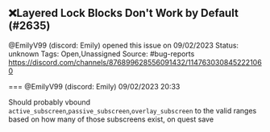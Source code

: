## ❌Layered Lock Blocks Don't Work by Default (#2635)
@EmilyV99 (discord: Emily) opened this issue on 09/02/2023
Status: unknown
Tags: Open,Unassigned
Source: #bug-reports https://discord.com/channels/876899628556091432/1147630308452221060


=== @EmilyV99 (discord: Emily) 09/02/2023 20:33

Should probably vbound `active_subscreen`,`passive_subscreen`,`overlay_subscreen` to the valid ranges based on how many of those subscreens exist, on quest save
